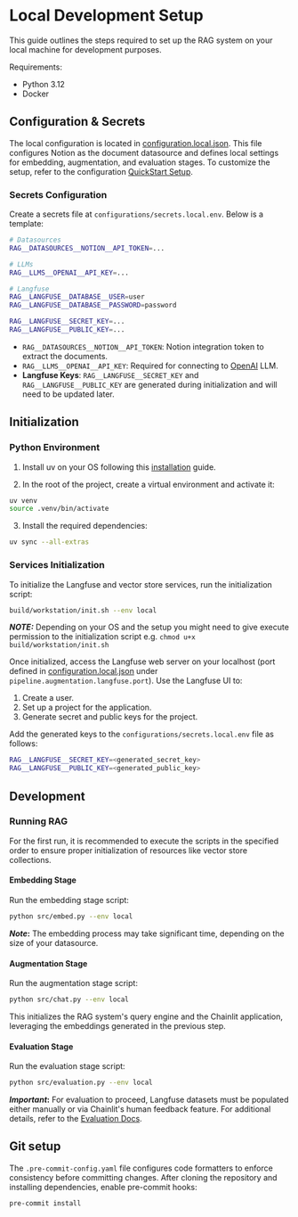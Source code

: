 # Local Development Setup

This guide outlines the steps required to set up the RAG system on your local machine for development purposes.

Requirements:

- Python 3.12
- Docker

## Configuration & Secrets

The local configuration is located in [configuration.local.json](https://github.com/feld-m/rag_blueprint/blob/main/configurations/configuration.local.json). This file configures Notion as the document datasource and defines local settings for embedding, augmentation, and evaluation stages. To customize the setup, refer to the configuration [QuickStart Setup](../how_to/how_to_configure.md).

### Secrets Configuration
Create a secrets file at `configurations/secrets.local.env`. Below is a template:

```sh
# Datasources
RAG__DATASOURCES__NOTION__API_TOKEN=...

# LLMs
RAG__LLMS__OPENAI__API_KEY=...

# Langfuse
RAG__LANGFUSE__DATABASE__USER=user
RAG__LANGFUSE__DATABASE__PASSWORD=password

RAG__LANGFUSE__SECRET_KEY=...
RAG__LANGFUSE__PUBLIC_KEY=...
```

- `RAG__DATASOURCES__NOTION__API_TOKEN`: Notion integration token to extract the documents.
- `RAG__LLMS__OPENAI__API_KEY`: Required for connecting to [OpenAI](https://openai.com/) LLM.
- **Langfuse Keys**: `RAG__LANGFUSE__SECRET_KEY` and `RAG__LANGFUSE__PUBLIC_KEY` are generated during initialization and will need to be updated later.

## Initialization

### Python Environment

1. Install uv on your OS following this [installation](https://docs.astral.sh/uv/getting-started/installation/) guide.

2. In the root of the project, create a virtual environment and activate it:

```sh
uv venv
source .venv/bin/activate
```

3. Install the required dependencies:

```sh
uv sync --all-extras
```

### Services Initialization

To initialize the Langfuse and vector store services, run the initialization script:

```sh
build/workstation/init.sh --env local
```

**_NOTE:_**  Depending on your OS and the setup you might need to give execute permission to the initialization script e.g. `chmod u+x build/workstation/init.sh`

Once initialized, access the Langfuse web server on your localhost (port defined in [configuration.local.json](https://github.com/feld-m/rag_blueprint/blob/main/configurations/configuration.local.json) under `pipeline.augmentation.langfuse.port`). Use the Langfuse UI to:

1. Create a user.
2. Set up a project for the application.
3. Generate secret and public keys for the project.

Add the generated keys to the `configurations/secrets.local.env` file as follows:

```sh
RAG__LANGFUSE__SECRET_KEY=<generated_secret_key>
RAG__LANGFUSE__PUBLIC_KEY=<generated_public_key>
```

## Development

### Running RAG

For the first run, it is recommended to execute the scripts in the specified order to ensure proper initialization of resources like vector store collections.

#### Embedding Stage

Run the embedding stage script:

```sh
python src/embed.py --env local
```

**_Note_:** The embedding process may take significant time, depending on the size of your datasource.

#### Augmentation Stage

Run the augmentation stage script:

```sh
python src/chat.py --env local
```

This initializes the RAG system's query engine and the Chainlit application, leveraging the embeddings generated in the previous step.

#### Evaluation Stage

Run the evaluation stage script:

```sh
python src/evaluation.py --env local
```

**_Important_:** For evaluation to proceed, Langfuse datasets must be populated either manually or via Chainlit's human feedback feature. For additional details, refer to the [Evaluation Docs](../evaluation/in_progress.md).

## Git setup

The `.pre-commit-config.yaml` file configures code formatters to enforce consistency before committing changes. After cloning the repository and installing dependencies, enable pre-commit hooks:

```sh
pre-commit install
```
````
